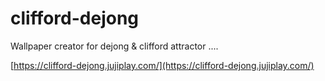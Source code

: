 # clifford-dejong

Wallpaper creator for dejong & clifford attractor ....

[https://clifford-dejong.jujiplay.com/](https://clifford-dejong.jujiplay.com/)
